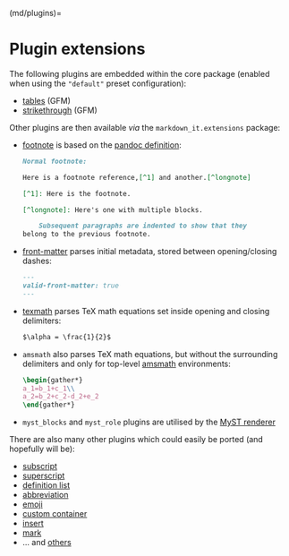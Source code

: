 (md/plugins)=

# Plugin extensions

The following plugins are embedded within the core package (enabled when using the `"default"` preset configuration):

- [tables](https://help.github.com/articles/organizing-information-with-tables/) (GFM)
- [strikethrough](https://help.github.com/articles/basic-writing-and-formatting-syntax/#styling-text) (GFM)

Other plugins are then available *via* the `markdown_it.extensions` package:

- [footnote](https://github.com/markdown-it/markdown-it-footnote) is based on the [pandoc definition](http://johnmacfarlane.net/pandoc/README.html#footnotes):

    ```md
    Normal footnote:

    Here is a footnote reference,[^1] and another.[^longnote]

    [^1]: Here is the footnote.

    [^longnote]: Here's one with multiple blocks.

        Subsequent paragraphs are indented to show that they
    belong to the previous footnote.
    ```

- [front-matter](https://github.com/ParkSB/markdown-it-front-matter) parses initial metadata, stored between opening/closing dashes:

    ```md
    ---
    valid-front-matter: true
    ---
    ```

- [texmath](https://github.com/goessner/markdown-it-texmath) parses TeX math equations set inside opening and closing delimiters:

    ```md
    $\alpha = \frac{1}{2}$
    ```

- `amsmath` also parses TeX math equations, but without the surrounding delimiters and only for top-level [amsmath](https://ctan.org/pkg/amsmath) environments:

    ```latex
    \begin{gather*}
    a_1=b_1+c_1\\
    a_2=b_2+c_2-d_2+e_2
    \end{gather*}
    ```

- `myst_blocks` and `myst_role` plugins are utilised by the [MyST renderer](https://myst-parser.readthedocs.io/en/latest/using/syntax.html)

There are also many other plugins which could easily be ported (and hopefully will be):

- [subscript](https://github.com/markdown-it/markdown-it-sub)
- [superscript](https://github.com/markdown-it/markdown-it-sup)
- [definition list](https://github.com/markdown-it/markdown-it-deflist)
- [abbreviation](https://github.com/markdown-it/markdown-it-abbr)
- [emoji](https://github.com/markdown-it/markdown-it-emoji)
- [custom container](https://github.com/markdown-it/markdown-it-container)
- [insert](https://github.com/markdown-it/markdown-it-ins)
- [mark](https://github.com/markdown-it/markdown-it-mark)
- ... and [others](https://www.npmjs.org/browse/keyword/markdown-it-plugin)
